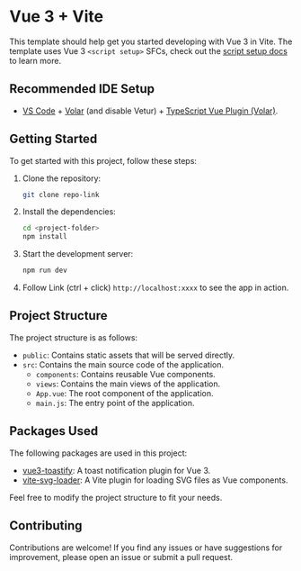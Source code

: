 # Vue 3 + Vite

This template should help get you started developing with Vue 3 in Vite. The template uses Vue 3 `<script setup>` SFCs, check out the [script setup docs](https://v3.vuejs.org/api/sfc-script-setup.html#sfc-script-setup) to learn more.

## Recommended IDE Setup

- [VS Code](https://code.visualstudio.com/) + [Volar](https://marketplace.visualstudio.com/items?itemName=Vue.volar) (and disable Vetur) + [TypeScript Vue Plugin (Volar)](https://marketplace.visualstudio.com/items?itemName=Vue.vscode-typescript-vue-plugin).

## Getting Started

To get started with this project, follow these steps:

1. Clone the repository:

    ```bash
    git clone repo-link
    ```

2. Install the dependencies:

    ```bash
    cd <project-folder>
    npm install
    ```

3. Start the development server:

    ```bash
    npm run dev
    ```

4. Follow Link (ctrl + click) `http://localhost:xxxx` to see the app in action.

## Project Structure

The project structure is as follows:

- `public`: Contains static assets that will be served directly.
- `src`: Contains the main source code of the application.
  - `components`: Contains reusable Vue components.
  - `views`: Contains the main views of the application.
  - `App.vue`: The root component of the application.
  - `main.js`: The entry point of the application.

## Packages Used

The following packages are used in this project:

- [vue3-toastify](https://www.npmjs.com/package/vue3-toastify): A toast notification plugin for Vue 3.
- [vite-svg-loader](https://www.npmjs.com/package/vite-svg-loader): A Vite plugin for loading SVG files as Vue components.

Feel free to modify the project structure to fit your needs.

## Contributing

Contributions are welcome! If you find any issues or have suggestions for improvement, please open an issue or submit a pull request.
